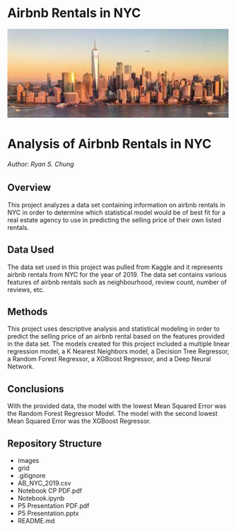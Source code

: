 # Airbnb Rentals in NYC

<img src="Images\download.jpg" alt="A" width="500" />

# Analysis of Airbnb Rentals in NYC
###### Author: Ryan S. Chung

## Overview

This project analyzes a data set containing information on airbnb rentals in NYC in order to determine which statistical model would be of best fit for a real estate agency to use in predicting the selling price of their own listed rentals.

## Data Used

The data set used in this project was pulled from Kaggle and it represents airbnb rentals from NYC for the year of 2019.  The data set contains various features of airbnb rentals such as neighbourhood, review count, number of reviews, etc.

## Methods

This project uses descriptive analysis and statistical modeling in order to predict the selling price of an airbnb rental based on the features provided in the data set.  The models created for this project included a multiple linear regression model, a K Nearest Neighbors model, a Decision Tree Regressor, a Random Forest Regressor, a XGBoost Regressor, and a Deep Neural Network.

## Conclusions

With the provided data, the model with the lowest Mean Squared Error was the Random Forest Regressor Model.  The model with the second lowest Mean Squared Error was the XGBoost Regressor.

## Repository Structure

- images
- grid
- .gitignore
- AB_NYC_2019.csv
- Notebook CP PDF.pdf
- Notebook.ipynb
- P5 Presentation PDF.pdf
- P5 Presentation.pptx
- README.md